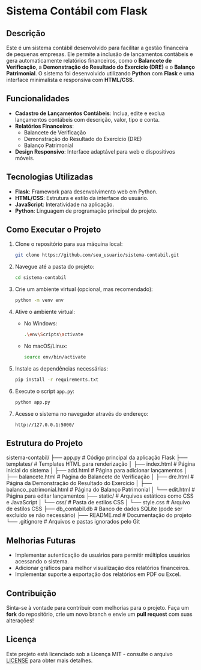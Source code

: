 # Sistema Contábil com Flask

## Descrição

Este é um sistema contábil desenvolvido para facilitar a gestão financeira de pequenas empresas. Ele permite a inclusão de lançamentos contábeis e gera automaticamente relatórios financeiros, como o **Balancete de Verificação**, a **Demonstração do Resultado do Exercício (DRE)** e o **Balanço Patrimonial**. O sistema foi desenvolvido utilizando **Python** com **Flask** e uma interface minimalista e responsiva com **HTML/CSS**.

## Funcionalidades

- **Cadastro de Lançamentos Contábeis**: Inclua, edite e exclua lançamentos contábeis com descrição, valor, tipo e conta.
- **Relatórios Financeiros**:
  - Balancete de Verificação
  - Demonstração do Resultado do Exercício (DRE)
  - Balanço Patrimonial
- **Design Responsivo**: Interface adaptável para web e dispositivos móveis.

## Tecnologias Utilizadas

- **Flask**: Framework para desenvolvimento web em Python.
- **HTML/CSS**: Estrutura e estilo da interface do usuário.
- **JavaScript**: Interatividade na aplicação.
- **Python**: Linguagem de programação principal do projeto.

## Como Executar o Projeto

1. Clone o repositório para sua máquina local:

   ```bash
   git clone https://github.com/seu_usuario/sistema-contabil.git
   ```

2. Navegue até a pasta do projeto:

   ```bash
   cd sistema-contabil
   ```

3. Crie um ambiente virtual (opcional, mas recomendado):

   ```bash
   python -m venv env
   ```

4. Ative o ambiente virtual:

   - No Windows:

     ```bash
     .\env\Scripts\activate
     ```

   - No macOS/Linux:

     ```bash
     source env/bin/activate
     ```

5. Instale as dependências necessárias:

   ```bash
   pip install -r requirements.txt
   ```

6. Execute o script `app.py`:

   ```bash
   python app.py
   ```

7. Acesse o sistema no navegador através do endereço:

   ```
   http://127.0.0.1:5000/
   ```

## Estrutura do Projeto

sistema-contabil/
├── app.py # Código principal da aplicação Flask
├── templates/ # Templates HTML para renderização
│ ├── index.html # Página inicial do sistema
│ ├── add.html # Página para adicionar lançamentos
│ ├── balancete.html # Página do Balancete de Verificação
│ ├── dre.html # Página da Demonstração do Resultado do Exercício
│ ├── balanco_patrimonial.html # Página do Balanço Patrimonial
│ └── edit.html # Página para editar lançamentos
├── static/ # Arquivos estáticos como CSS e JavaScript
│ └── css/ # Pasta de estilos CSS
│ └── style.css # Arquivo de estilos CSS
├── db_contabil.db # Banco de dados SQLite (pode ser excluído se não necessário)
├── README.md # Documentação do projeto
└── .gitignore # Arquivos e pastas ignorados pelo Git

## Melhorias Futuras

- Implementar autenticação de usuários para permitir múltiplos usuários acessando o sistema.
- Adicionar gráficos para melhor visualização dos relatórios financeiros.
- Implementar suporte a exportação dos relatórios em PDF ou Excel.

## Contribuição

Sinta-se à vontade para contribuir com melhorias para o projeto. Faça um **fork** do repositório, crie um novo branch e envie um **pull request** com suas alterações!

## Licença

Este projeto está licenciado sob a Licença MIT - consulte o arquivo [LICENSE](LICENSE) para obter mais detalhes.
